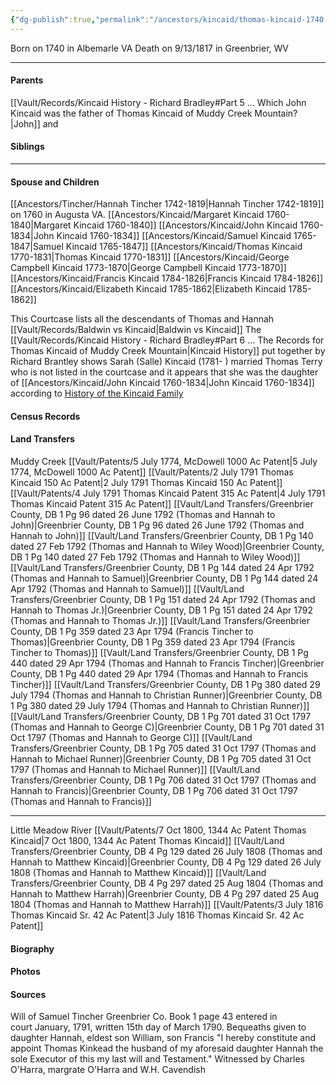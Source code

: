 ```yaml
---
{"dg-publish":true,"permalink":"/ancestors/kincaid/thomas-kincaid-1740-1817/","tags":["Thomas-Kincaid"]}
---
```



Born on  1740 in Albemarle VA
Death on 9/13/1817 in Greenbrier, WV

---
#### Parents

[[Vault/Records/Kincaid History - Richard Bradley#Part 5 ... Which John Kincaid was the father of Thomas Kincaid of Muddy Creek Mountain?\|John]] and <!-- Link to mother-->
#### Siblings
<!-- Link to sibling -->

---
#### Spouse and Children
[[Ancestors/Tincher/Hannah Tincher 1742-1819\|Hannah Tincher 1742-1819]] on 1760 in Augusta VA.
[[Ancestors/Kincaid/Margaret Kincaid 1760-1840\|Margaret Kincaid 1760-1840]]
[[Ancestors/Kincaid/John Kincaid 1760-1834\|John Kincaid 1760-1834]]
[[Ancestors/Kincaid/Samuel Kincaid 1765-1847\|Samuel Kincaid 1765-1847]]
[[Ancestors/Kincaid/Thomas Kincaid 1770-1831\|Thomas Kincaid 1770-1831]]
[[Ancestors/Kincaid/George Campbell Kincaid 1773-1870\|George Campbell Kincaid 1773-1870]]
[[Ancestors/Kincaid/Francis Kincaid 1784-1826\|Francis Kincaid 1784-1826]]
[[Ancestors/Kincaid/Elizabeth Kincaid 1785-1862\|Elizabeth Kincaid 1785-1862]]

This Courtcase lists all the descendants of Thomas and Hannah [[Vault/Records/Baldwin vs Kincaid\|Baldwin vs Kincaid]]
The [[Vault/Records/Kincaid History - Richard Bradley#Part 6 ... The Records for Thomas Kincaid of Muddy Creek Mountain\|Kincaid History]] put together by Richard Brantley shows
Sarah (Salle) Kincaid (1781- ) married Thomas Terry who is not listed in the courtcase and it appears that she was the daughter of [[Ancestors/Kincaid/John Kincaid 1760-1834\|John Kincaid 1760-1834]] according to [History of the Kincaid Family](https://drive.google.com/file/d/0B0oZv34v0ajXVUstZkJEV2hUdW8/view?usp=sharing&resourcekey=0-gyR8XsVV5zkjlqS8Sd_HRw)

#### Census Records

#### Land Transfers
Muddy Creek
[[Vault/Patents/5 July 1774, McDowell 1000 Ac Patent\|5 July 1774, McDowell 1000 Ac Patent]]
[[Vault/Patents/2 July 1791 Thomas Kincaid 150 Ac Patent\|2 July 1791 Thomas Kincaid 150 Ac Patent]]
[[Vault/Patents/4 July 1791 Thomas Kincaid Patent 315 Ac Patent\|4 July 1791 Thomas Kincaid Patent 315 Ac Patent]]
[[Vault/Land Transfers/Greenbrier County, DB 1 Pg 96 dated 26 June 1792 (Thomas and Hannah to John)\|Greenbrier County, DB 1 Pg 96 dated 26 June 1792 (Thomas and Hannah to John)]]
[[Vault/Land Transfers/Greenbrier County, DB 1 Pg 140 dated 27 Feb 1792 (Thomas and Hannah to Wiley Wood)\|Greenbrier County, DB 1 Pg 140 dated 27 Feb 1792 (Thomas and Hannah to Wiley Wood)]]
[[Vault/Land Transfers/Greenbrier County, DB 1 Pg 144 dated 24 Apr 1792 (Thomas and Hannah to Samuel)\|Greenbrier County, DB 1 Pg 144 dated 24 Apr 1792 (Thomas and Hannah to Samuel)]]
[[Vault/Land Transfers/Greenbrier County, DB 1 Pg 151 dated 24 Apr 1792 (Thomas and Hannah to Thomas Jr.)\|Greenbrier County, DB 1 Pg 151 dated 24 Apr 1792 (Thomas and Hannah to Thomas Jr.)]]
[[Vault/Land Transfers/Greenbrier County, DB 1 Pg 359 dated 23 Apr 1794 (Francis Tincher to Thomas)\|Greenbrier County, DB 1 Pg 359 dated 23 Apr 1794 (Francis Tincher to Thomas)]]
[[Vault/Land Transfers/Greenbrier County, DB 1 Pg 440 dated 29 Apr 1794 (Thomas and Hannah to Francis Tincher)\|Greenbrier County, DB 1 Pg 440 dated 29 Apr 1794 (Thomas and Hannah to Francis Tincher)]]
[[Vault/Land Transfers/Greenbrier County, DB 1 Pg 380 dated 29 July 1794 (Thomas and Hannah to Christian Runner)\|Greenbrier County, DB 1 Pg 380 dated 29 July 1794 (Thomas and Hannah to Christian Runner)]]
[[Vault/Land Transfers/Greenbrier County, DB 1 Pg 701 dated 31 Oct 1797 (Thomas and Hannah to George C)\|Greenbrier County, DB 1 Pg 701 dated 31 Oct 1797 (Thomas and Hannah to George C)]]
[[Vault/Land Transfers/Greenbrier County, DB 1 Pg 705 dated 31 Oct 1797 (Thomas and Hannah to Michael Runner)\|Greenbrier County, DB 1 Pg 705 dated 31 Oct 1797 (Thomas and Hannah to Michael Runner)]]
[[Vault/Land Transfers/Greenbrier County, DB 1 Pg 706 dated 31 Oct 1797 (Thomas and Hannah to Francis)\|Greenbrier County, DB 1 Pg 706 dated 31 Oct 1797 (Thomas and Hannah to Francis)]]

---
Little Meadow River
[[Vault/Patents/7 Oct 1800, 1344 Ac Patent Thomas Kincaid\|7 Oct 1800, 1344 Ac Patent Thomas Kincaid]]
[[Vault/Land Transfers/Greenbrier County, DB 4 Pg 129 dated 26 July 1808 (Thomas and Hannah to Matthew Kincaid)\|Greenbrier County, DB 4 Pg 129 dated 26 July 1808 (Thomas and Hannah to Matthew Kincaid)]]
[[Vault/Land Transfers/Greenbrier County, DB 4 Pg 297 dated 25 Aug 1804 (Thomas and Hannah to Matthew Harrah)\|Greenbrier County, DB 4 Pg 297 dated 25 Aug 1804 (Thomas and Hannah to Matthew Harrah)]]
[[Vault/Patents/3 July 1816 Thomas Kincaid Sr. 42 Ac Patent\|3 July 1816 Thomas Kincaid Sr. 42 Ac Patent]]
#### Biography


#### Photos

#### Sources
Will of Samuel Tincher Greenbrier Co. Book 1 page 43 entered in court January, 1791, written 15th day of March 1790. Bequeaths given to daughter Hannah, eldest son William, son Francis "I hereby constitute and appoint Thomas Kinkead the husband of my aforesaid
daughter Hannah the sole Executor of this my last will and Testament." Witnessed by Charles O'Harra, margrate O'Harra and W.H. Cavendish
